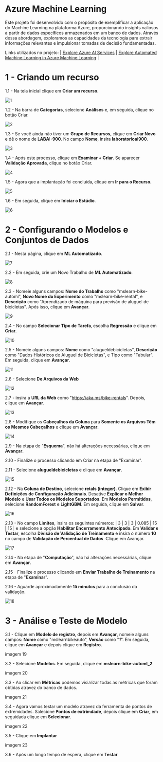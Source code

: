 # Azure Machine Learning

Este projeto foi desenvolvido com o propósito de exemplificar a aplicação do Machine Learning na plataforma Azure, proporcionando insights valiosos a partir de dados específicos armazenados em um banco de dados. Através dessa abordagem, exploramos as capacidades da tecnologia para extrair informações relevantes e impulsionar tomadas de decisão fundamentadas.

Links utilizados no projeto:
| [Explore Azure AI Services](https://microsoftlearning.github.io/mslearn-ai-fundamentals/Instructions/Labs/02-content-safety.html) | [Explore Automated Machine Learning in Azure Machine Learning](https://microsoftlearning.github.io/mslearn-ai-fundamentals/Instructions/Labs/01-machine-learning.html) |

# 1 - Criando um recurso 
1.1 - Na tela inicial clique em **Criar um recurso**.

![1](https://github.com/GustavoBCode/Azure-Machine-Learning/assets/146696103/96185592-9c38-4127-b579-4bc2af7968f6)

1.2 - Na barra de **Categorias**, selecione **Análises** e, em seguida, clique no botão Criar.

![2](https://github.com/GustavoBCode/Azure-Machine-Learning/assets/146696103/45c3e2c2-c675-4b46-b66f-99d09155358f)

1.3 - Se você ainda não tiver um **Grupo de Recursos**, clique em **Criar Novo** e dê o nome de **LABAI-900**. No campo **Nome**, insira **laboratorioai900**.

![3](https://github.com/GustavoBCode/Azure-Machine-Learning/assets/146696103/c4eee6db-a5ff-4720-9226-de037fbdf4c2)

1.4 - Após este processo, clique em **Examinar + Criar**. Se aparecer **Validação Aprovada**, clique no botão Criar.

![4](https://github.com/GustavoBCode/Azure-Machine-Learning/assets/146696103/a350d047-b823-432a-a9e1-180b0e475e35)

1.5 - Agora que a implantação foi concluída, clique em **Ir para o Recurso**.

![5](https://github.com/GustavoBCode/Azure-Machine-Learning/assets/146696103/55ef0305-5509-437b-bb27-08da2e614e1b)

1.6 - Em seguida, clique em **Iniciar o Estúdio**.

![6](https://github.com/GustavoBCode/Azure-Machine-Learning/assets/146696103/f7a6acdb-b7f5-4e61-8919-ebd26ab47a7f)

# 2 - Configurando o Modelos e Conjuntos de Dados

2.1 - Nesta página, clique em **ML Automatizado**.

![7](https://github.com/GustavoBCode/Azure-Machine-Learning/assets/146696103/55c603de-b62d-48c4-8392-aa21f5c01993)


2.2 - Em seguida, crie um Novo Trabalho de **ML Automatizado**.

![8](https://github.com/GustavoBCode/Azure-Machine-Learning/assets/146696103/1bf27d53-ccaf-4291-a05a-6bc1dd0e5990)

2.3 - Nomeie alguns campos: **Nome do Trabalho** como "mslearn-bike-automl", **Novo Nome do Experimento** como "mslearn-bike-rental", e **Descrição** como "Aprendizado de máquina para previsão de aluguel de bicicletas". Após isso, clique em **Avançar**.

![9](https://github.com/GustavoBCode/Azure-Machine-Learning/assets/146696103/118cc8a3-65aa-412e-817b-4a1fd5a104cb)

2.4 - No campo **Selecionar Tipo de Tarefa**, escolha **Regressão** e clique em **Criar**.

![10](https://github.com/GustavoBCode/Azure-Machine-Learning/assets/146696103/467fd03f-e4e7-4546-9348-772424450db1)

2.5 - Nomeie alguns campos: **Nome** como "alugueldebicicletas", **Descrição** como "Dados Históricos de Aluguel de Bicicletas", e Tipo como "Tabular". Em seguida, clique em **Avançar**.

![11](https://github.com/GustavoBCode/Azure-Machine-Learning/assets/146696103/842108a5-c307-452f-9cc4-77df62d51be0)

2.6 - Selecione **De Arquivos da Web**

![12](https://github.com/GustavoBCode/Azure-Machine-Learning/assets/146696103/95c1430c-8b3a-401b-a1d2-14ccc4d4256b)

2.7 - insira a **URL da Web** como "https://aka.ms/bike-rentals". Depois, clique em **Avançar**.

![13](https://github.com/GustavoBCode/Azure-Machine-Learning/assets/146696103/f5a410b0-02a0-4f4b-b17c-7d73eb66b4ac)

2.8 - Modifique os **Cabeçalhos da Coluna** para **Somente os Arquivos Têm os Mesmos Cabeçalhos** e clique em **Avançar**.

![14](https://github.com/GustavoBCode/Azure-Machine-Learning/assets/146696103/55ebfce1-e067-4020-8afe-7c3dd5f0d89e)

2.9 - Na etapa de "**Esquema**", não há alterações necessárias, clique em **Avançar**.

2.10 - Finalize o processo clicando em Criar na etapa de "Examinar".

2.11 - Selecione **alugueldebicicletas** e clique em **Avançar**.

![15](https://github.com/GustavoBCode/Azure-Machine-Learning/assets/146696103/44562fc8-f249-4e70-9b75-39ec9a71ce0e)

2.12 - Na **Coluna de Destino**, selecione **retals (integer)**. Clique em **Exibir Definições de Configuração Adicionais**. Desative **Explicar o Melhor Modelo** e **Usar Todos os Modelos Suportados**. Em **Modelos Permitidos**, selecione **RandomForest** e **LightGBM**. Em seguida, clique em **Salvar**.

![16](https://github.com/GustavoBCode/Azure-Machine-Learning/assets/146696103/1dfa1187-052c-4c6c-8f89-eb6f160c6a69)

2.13 - No campo **Limites**, insira os seguintes números: | 3 | 3 | 3 | 0.085 | 15 | 15 | e selecione a opção **Habilitar Encerramento Antecipado**. Em **Validar e Testar**, escolha **Divisão de Validação de Treinamento** e insira o número **10** no campo de **Validação de Percentual de Dados**. Clique em Avançar.

![17](https://github.com/GustavoBCode/Azure-Machine-Learning/assets/146696103/56e691b5-77d4-4336-9311-2c7beef84495)

2.14 - Na etapa de "**Computação**", não há alterações necessárias, clique em **Avançar**.

2.15 - Finalize o processo clicando em **Enviar Trabalho de Treinamento** na etapa de "**Examinar**".

2.16 - Aguarde aproximadamente **15 minutos** para a conclusão da validação.

![18](https://github.com/GustavoBCode/Azure-Machine-Learning/assets/146696103/45621eb9-2691-43cb-9cc6-efa856a843c1)

# 3 - Análise e Teste de Modelo

3.1 - Clique em **Modelo de registro**, depois em **Avançar**, nomeie alguns campos: **Nome** como "mslearnbikeauto", **Versão** como "*1*". Em seguida, clique em **Avançar** e depois clique em **Registro**.

imagem 19

3.2 - Selecione **Modelos**. Em seguida, clique em **mslearn-bike-automl_2**

imagem 20

3.3 - Ao clicar em **Métricas** podemos visializar todas as métricas que foram obtidas atravez do banco de dados.

imagem 21

3.4 - Agora vamos testar um modelo atravez da ferramenta de pontos de extremidades. Salecione **Pontos de extrimdade**, depois clique em **Criar**, em seguidada clique em **Selecionar**.

imagem 22

3.5 - Clique em **Implantar**

imagem 23

3.6 - Após um longo tempo de espera, clique em **Testar** 













